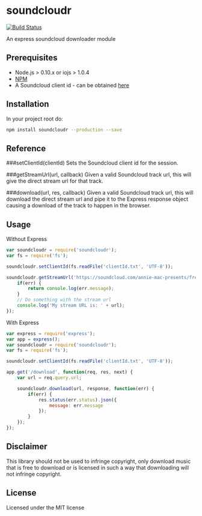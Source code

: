 soundcloudr
===========

[![Build Status](https://travis-ci.org/robcalcroft/soundcloudr.svg?branch=master)](https://travis-ci.org/robcalcroft/soundcloudr)

An express soundcloud downloader module

Prerequisites
-------------

- Node.js > 0.10.x or iojs > 1.0.4
- [NPM](https://npmjs.com)
- A Soundcloud client id - can be obtained [here](https://developers.soundcloud.com/)

Installation
------------

In your project root do:
```bash
npm install soundcloudr --production --save
```

Reference
---------

###setClientId(clientId)
Sets the Soundcloud client id for the session.

###getStreamUrl(url, callback)
Given a valid Soundcloud track url, this will give the direct stream url for that track.

###download(url, res, callback)
Given a valid Soundcloud track url, this will download the direct stream url and pipe it to the Express response object causing a download of the track to happen in the browser.

Usage
-----

Without Express
```javascript
var soundcloudr = require('soundcloudr');
var fs = require('fs');

soundcloudr.setClientId(fs.readFile('clientId.txt', 'UTF-8'));

soundcloudr.getStreamUrl('https://soundcloud.com/annie-mac-presents/free-music-monday-jakwob-fade', function(err, url) {
	if(err) {
		return console.log(err.message);
	}
	// Do something with the stream url
	console.log('My stream URL is: ' + url);
});
```

With Express
```javascript
var express = require('express');
var app = express();
var soundcloudr = require('soundcloudr');
var fs = require('fs');

soundcloudr.setClientId(fs.readFile('clientId.txt', 'UTF-8'));

app.get('/download', function(req, res, next) {
	var url = req.query.url;

	soundcloudr.download(url, response, function(err) {
		if(err) {
			res.status(err.status).json({
				message: err.message
			});
		}
	});
});
```

Disclaimer
----------

This library should not be used to infringe copyright, only download music that is free to download or is licensed in such a way that downloading will not infringe copyright.

License
-------

Licensed under the MIT license
